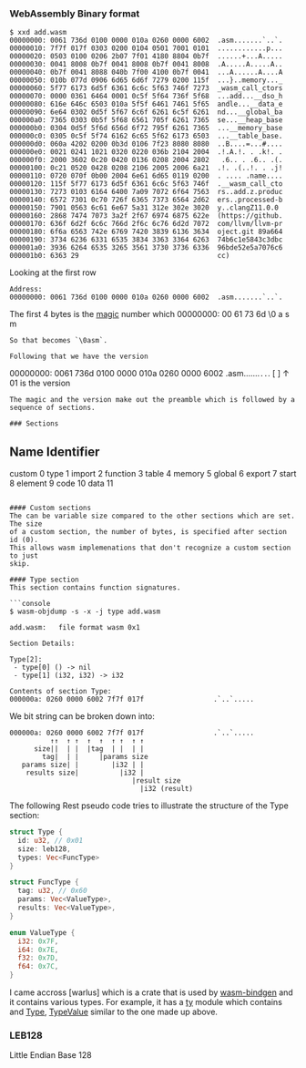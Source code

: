 ### WebAssembly Binary format

```console
$ xxd add.wasm 
00000000: 0061 736d 0100 0000 010a 0260 0000 6002  .asm.......`..`.
00000010: 7f7f 017f 0303 0200 0104 0501 7001 0101  ............p...
00000020: 0503 0100 0206 2b07 7f01 4180 8804 0b7f  ......+...A.....
00000030: 0041 8008 0b7f 0041 8008 0b7f 0041 8008  .A.....A.....A..
00000040: 0b7f 0041 8088 040b 7f00 4100 0b7f 0041  ...A......A....A
00000050: 010b 077d 0906 6d65 6d6f 7279 0200 115f  ...}..memory..._
00000060: 5f77 6173 6d5f 6361 6c6c 5f63 746f 7273  _wasm_call_ctors
00000070: 0000 0361 6464 0001 0c5f 5f64 736f 5f68  ...add...__dso_h
00000080: 616e 646c 6503 010a 5f5f 6461 7461 5f65  andle...__data_e
00000090: 6e64 0302 0d5f 5f67 6c6f 6261 6c5f 6261  nd...__global_ba
000000a0: 7365 0303 0b5f 5f68 6561 705f 6261 7365  se...__heap_base
000000b0: 0304 0d5f 5f6d 656d 6f72 795f 6261 7365  ...__memory_base
000000c0: 0305 0c5f 5f74 6162 6c65 5f62 6173 6503  ...__table_base.
000000d0: 060a 4202 0200 0b3d 0106 7f23 8080 8080  ..B....=...#....
000000e0: 0021 0241 1021 0320 0220 036b 2104 2004  .!.A.!. . .k!. .
000000f0: 2000 3602 0c20 0420 0136 0208 2004 2802   .6.. . .6.. .(.
00000100: 0c21 0520 0428 0208 2106 2005 2006 6a21  .!. .(..!. . .j!
00000110: 0720 070f 0b00 2004 6e61 6d65 0119 0200  . .... .name....
00000120: 115f 5f77 6173 6d5f 6361 6c6c 5f63 746f  .__wasm_call_cto
00000130: 7273 0103 6164 6400 7a09 7072 6f64 7563  rs..add.z.produc
00000140: 6572 7301 0c70 726f 6365 7373 6564 2d62  ers..processed-b
00000150: 7901 0563 6c61 6e67 5a31 312e 302e 3020  y..clangZ11.0.0 
00000160: 2868 7474 7073 3a2f 2f67 6974 6875 622e  (https://github.
00000170: 636f 6d2f 6c6c 766d 2f6c 6c76 6d2d 7072  com/llvm/llvm-pr
00000180: 6f6a 6563 742e 6769 7420 3839 6136 3634  oject.git 89a664
00000190: 3734 6236 6331 6535 3834 3363 3364 6263  74b6c1e5843c3dbc
000001a0: 3936 6264 6535 3265 3561 3730 3736 6336  96bde52e5a7076c6
000001b0: 6363 29                                  cc)
```

Looking at the first row
```
Address:  
00000000: 0061 736d 0100 0000 010a 0260 0000 6002  .asm.......`..`.
```
The first 4 bytes is the [magic] number which 
00000000: 00 61 73 6d
          \0  a  s  m
```
So that becomes `\0asm`.

Following that we have the version
```
00000000: 0061 736d 0100 0000 010a 0260 0000 6002  .asm.......`..`.
                   [         ]
                       ↑ 
                    01 is the version
```
The magic and the version make out the preamble which is followed by a
sequence of sections.

### Sections
```
Name      Identifier
--------------------
custom    0
type      1
import    2
function  3
table     4
memory    5
global    6
export    7
start     8
element   9
code      10
data      11
```

#### Custom sections
The can be variable size compared to the other sections which are set. The size
of a custom section, the number of bytes, is specified after section id (0).
This allows wasm implemenations that don't recognize a custom section to just
skip.

#### Type section
This section contains function signatures.

```console
$ wasm-objdump -s -x -j type add.wasm 

add.wasm:	file format wasm 0x1

Section Details:

Type[2]:
 - type[0] () -> nil
 - type[1] (i32, i32) -> i32

Contents of section Type:
000000a: 0260 0000 6002 7f7f 017f                 .`..`.....
```

We bit string can be broken down into:
```console
000000a: 0260 0000 6002 7f7f 017f                 .`..`.....
          ↑↑  ↑ ↑  ↑  ↑  ↑ ↑  ↑ ↑
      size||  | |  |tag  | |  | |
        tag|  | |     |params size
   params size| |        |i32 | |
    results size|          |i32 |
                              |result size
                                |i32 (result)
```

The following Rest pseudo code tries to illustrate the structure of the Type
section:
```rust
struct Type {
  id: u32, // 0x01
  size: leb128,
  types: Vec<FuncType>
}

struct FuncType {
  tag: u32, // 0x60
  params: Vec<ValueType>,
  results: Vec<ValueType>,
}

enum ValueType {
  i32: 0x7F,
  i64: 0x7E,
  f32: 0x7D,
  f64: 0x7C,
}
```
I came accross [warlus] which is a crate that is used by [wasm-bindgen] and
it contains various types. For example, it has a [ty] module which contains and
[Type], [TypeValue] similar to the one made up above.

### LEB128
Little Endian Base 128

[magic]: https://webassembly.github.io/spec/core/binary/modules.html#binary-module
[walrus]: https://github.com/rustwasm/walrus
[wasm-bindgen]: https://github.com/rustwasm/wasm-bindgen
[ty]: https://github.com/rustwasm/walrus/blob/9d6c9de432d6a97478dc76ebdf18aed51584c3af/src/ty.rs
[type]: https://github.com/rustwasm/walrus/blob/9d6c9de432d6a97478dc76ebdf18aed51584c3af/src/ty.rs#L18
[typevalue]: https://github.com/rustwasm/walrus/blob/9d6c9de432d6a97478dc76ebdf18aed51584c3af/src/ty.rs#L138
